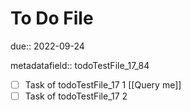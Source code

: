 # To Do File

due:: 2022-09-24

metadatafield:: todoTestFile_17\_84

- [ ] Task of todoTestFile_17 1 [[Query me]]
- [ ] Task of todoTestFile_17 2
